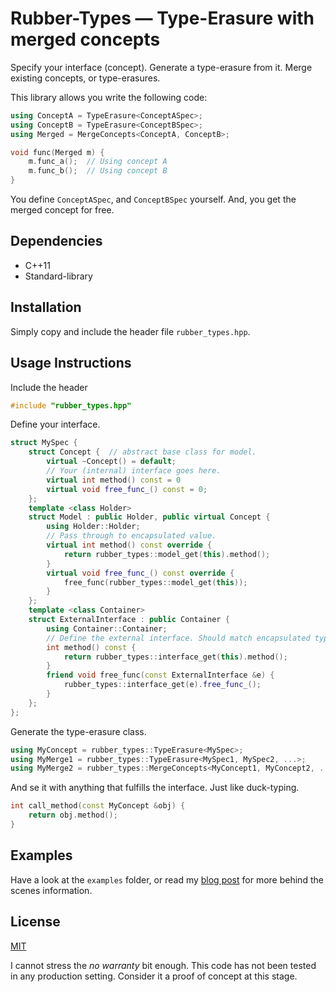# Rubber-Types — Type-Erasure with merged concepts

Specify your interface (concept). Generate a type-erasure from it. Merge
existing concepts, or type-erasures.

This library allows you write the following code:

``` cpp
using ConceptA = TypeErasure<ConceptASpec>;
using ConceptB = TypeErasure<ConceptBSpec>;
using Merged = MergeConcepts<ConceptA, ConceptB>;

void func(Merged m) {
    m.func_a();  // Using concept A
    m.func_b();  // Using concept B
}
```

You define `ConceptASpec`, and `ConceptBSpec` yourself. And, you get the
merged concept for free.


## Dependencies

 * C++11
 * Standard-library


## Installation

Simply copy and include the header file `rubber_types.hpp`.


## Usage Instructions

Include the header
``` cpp
#include "rubber_types.hpp"
```

Define your interface.
``` cpp
struct MySpec {
    struct Concept {  // abstract base class for model.
        virtual ~Concept() = default;
        // Your (internal) interface goes here.
        virtual int method() const = 0
        virtual void free_func_() const = 0;
    };
    template <class Holder>
    struct Model : public Holder, public virtual Concept {
        using Holder::Holder;
        // Pass through to encapsulated value.
        virtual int method() const override {
            return rubber_types::model_get(this).method();
        }
        virtual void free_func_() const override {
            free_func(rubber_types::model_get(this));
        }
    };
    template <class Container>
    struct ExternalInterface : public Container {
        using Container::Container;
        // Define the external interface. Should match encapsulated type.
        int method() const {
            return rubber_types::interface_get(this).method();
        }
        friend void free_func(const ExternalInterface &e) {
            rubber_types::interface_get(e).free_func_();
        }
    };
};
```

Generate the type-erasure class.
``` cpp
using MyConcept = rubber_types::TypeErasure<MySpec>;
using MyMerge1 = rubber_types::TypeErasure<MySpec1, MySpec2, ...>;
using MyMerge2 = rubber_types::MergeConcepts<MyConcept1, MyConcept2, ...>;
```

And se it with anything that fulfills the interface. Just like duck-typing.
``` cpp
int call_method(const MyConcept &obj) {
    return obj.method();
}
```


## Examples

Have a look at the `examples` folder, or read my [blog
post](http://aherrmann.github.io/programming/2014/10/19/type-erasure-with-merged-concepts/)
for more behind the scenes information.


## License

[MIT](http://opensource.org/licenses/MIT)

I cannot stress the *no warranty* bit enough. This code has not been tested in
any production setting. Consider it a proof of concept at this stage.

